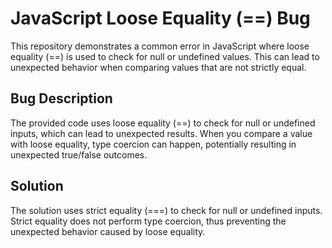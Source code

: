 # JavaScript Loose Equality (==) Bug

This repository demonstrates a common error in JavaScript where loose equality (==) is used to check for null or undefined values. This can lead to unexpected behavior when comparing values that are not strictly equal.

## Bug Description
The provided code uses loose equality (==) to check for null or undefined inputs, which can lead to unexpected results.  When you compare a value with loose equality, type coercion can happen, potentially resulting in unexpected true/false outcomes.

## Solution
The solution uses strict equality (===) to check for null or undefined inputs. Strict equality does not perform type coercion, thus preventing the unexpected behavior caused by loose equality.